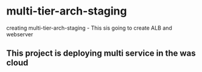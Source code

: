 # multi-tier-arch-staging
 creating multi-tier-arch-staging - This sis going to create  ALB and webserver
 ## This project is deploying multi service in the was cloud

